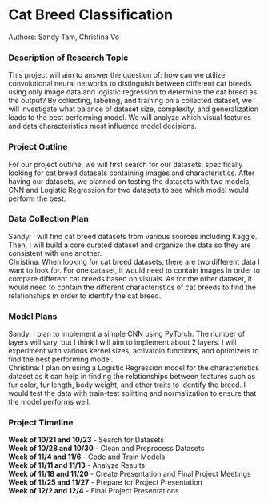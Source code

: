 # Cat Breed Classification
Authors: Sandy Tam, Christina Vo

### Description of Research Topic
This project will aim to answer the question of: how can we utilize convolutional neural networks to distinguish between different cat breeds using only image data and logistic regression to determine the cat breed as the output? By collecting, labeling, and training on a collected dataset, we will investigate what balance of dataset size, complexity, and generalization leads to the best performing model. We will analyze which visual features and data characteristics most influence model decisions. 
<br>

### Project Outline
For our project outline, we will first search for our datasets, specifically looking for cat breed datasets containing images and characteristics. After having our datasets, we planned on testing the datasets with two models, CNN and Logistic Regression for two datasets to see which model would perform the best.
<br>

### Data Collection Plan
Sandy: I will find cat breed datasets from various sources including Kaggle. Then, I will build a core curated dataset and organize the data so they are consistent with one another. 
<br>
Christina: When looking for cat breed datasets, there are two different data I want to look for. For one dataset, it would need to contain images in order to compare different cat breeds based on visuals. As for the other dataset, it would need to contain the different characteristics of cat breeds to find the relationships in order to identify the cat breed.

### Model Plans
Sandy: I plan to implement a simple CNN using PyTorch. The number of layers will vary, but I think I will aim to implement about 2 layers. I will experiment with various kernel sizes, activatoin functions, and optimizers to find the best performing model. 
<br>
Christina: I plan on using a Logistic Regression model for the characteristics dataset as it can help in finding the relationships between features such as fur color, fur length, body weight, and other traits to identify the breed. I would test the data with train-test splitting and normalization to ensure that the model performs well. 

### Project Timeline
**Week of 10/21 and 10/23** - Search for Datasets
<br>
**Week of 10/28 and 10/30** - Clean and Preprocess Datasets
<br>
**Week of 11/4 and 11/6** - Code and Train Models
<br>
**Week of 11/11 and 11/13** - Analyze Results
<br>
**Week of 11/18 and 11/20** - Create Presentation and Final Project Meetings
<br>
**Week of 11/25 and 11/27** - Prepare for Project Presentation
<br>
**Week of 12/2 and 12/4** - Final Project Presentations
